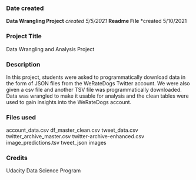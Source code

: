 ### Date created
**Data Wrangling Project** *created 5/5/2021*
**Readme File** *created 5/10/2021

### Project Title
Data Wrangling and Analysis Project

### Description
In this project, students were asked to programmatically download data in the form of JSON files from the WeRateDogs Twitter account.  We were also given a csv file and another TSV file was programmatically downloaded.  Data was wrangled to make it usable for analysis and the clean tables were used to gain insights into the WeRateDogs account. 

### Files used
account_data.csv
df_master_clean.csv
tweet_data.csv
twitter_archive_master.csv
twitter-archive-enhanced.csv
image_predictions.tsv
tweet_json
images

### Credits
Udacity Data Science Program
